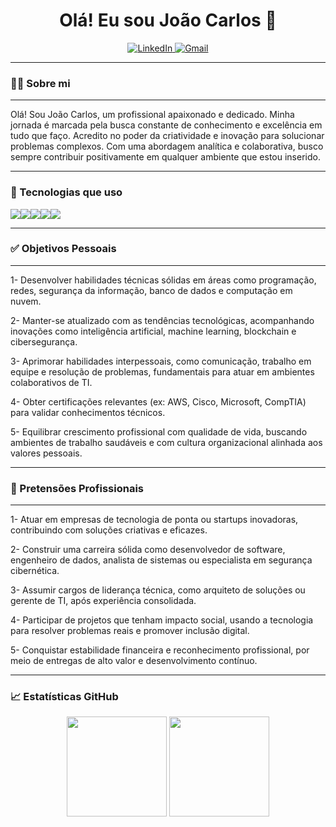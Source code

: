 <h1 align="center">Olá! Eu sou João Carlos 👋</h1>

<p align="center">
  <a href="https://www.linkedin.com/in/joaocarlosperesteles?utm_source=share&utm_campaign=share_via&utm_content=profile&utm_medium=android_app" target="_blank">
    <img src="https://img.shields.io/badge/LinkedIn-blue?style=flat-square&logo=linkedin" alt="LinkedIn">
  </a>
  <a href="mailto:joaocarprado13@gmail.com">
    <img src="https://img.shields.io/badge/Gmail-red?style=flat-square&logo=gmail&logoColor=white" alt="Gmail">
  </a>
</p>

---

### 👨‍🏫 Sobre mi
---

Olá! Sou João Carlos, um profissional apaixonado e dedicado. Minha jornada é marcada pela busca constante 
de conhecimento e excelência em tudo que faço. Acredito no poder da criatividade e inovação para 
solucionar problemas complexos. Com uma abordagem analítica e colaborativa, busco sempre contribuir 
positivamente em qualquer ambiente que estou inserido.

---

### 🚀 Tecnologias que uso

<p style="display: flex; flex-wrap: wrap;">
  <img src="https://img.shields.io/badge/Python-3776AB?style=for-the-badge&logo=python&logoColor=white" />
  <img src="https://img.shields.io/badge/HTML5-E34F26?style=for-the-badge&logo=html5&logoColor=white" />
  <img src="https://img.shields.io/badge/CSS3-1572B6?style=for-the-badge&logo=css3&logoColor=white" />
  <img src="https://img.shields.io/badge/JavaScript-F7DF1E?style=for-the-badge&logo=javascript&logoColor=black" />
  <img src="https://img.shields.io/badge/Git-F05032?style=for-the-badge&logo=git&logoColor=white" />
</p>

---

### ✅ Objetivos Pessoais
---
1- Desenvolver habilidades técnicas sólidas em áreas como programação, redes, segurança da informação, banco de dados e computação em nuvem.

2- Manter-se atualizado com as tendências tecnológicas, acompanhando inovações como inteligência artificial, machine learning, blockchain e cibersegurança.

3- Aprimorar habilidades interpessoais, como comunicação, trabalho em equipe e resolução de problemas, fundamentais para atuar em ambientes colaborativos de TI.

4- Obter certificações relevantes (ex: AWS, Cisco, Microsoft, CompTIA) para validar conhecimentos técnicos.

5- Equilibrar crescimento profissional com qualidade de vida, buscando ambientes de trabalho saudáveis e com cultura organizacional alinhada aos valores pessoais.

---
### 🎯 Pretensões Profissionais
---
1- Atuar em empresas de tecnologia de ponta ou startups inovadoras, contribuindo com soluções criativas e eficazes.

2- Construir uma carreira sólida como desenvolvedor de software, engenheiro de dados, analista de sistemas ou especialista em segurança cibernética.

3- Assumir cargos de liderança técnica, como arquiteto de soluções ou gerente de TI, após experiência consolidada.

4- Participar de projetos que tenham impacto social, usando a tecnologia para resolver problemas reais e promover inclusão digital.

5- Conquistar estabilidade financeira e reconhecimento profissional, por meio de entregas de alto valor e desenvolvimento contínuo.


---
### 📈 Estatísticas GitHub

<p align="center">
  <img height="160em" src="https://github-readme-stats.vercel.app/api?username=JoaoCarlos-01&show_icons=true&theme=tokyonight" />
  <img height="160em" src="https://github-readme-stats.vercel.app/api/top-langs/?username=JoaoCarlos-01&layout=compact&theme=tokyonight"/>
</p>
